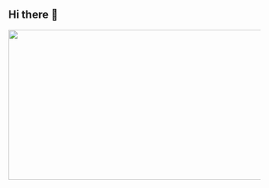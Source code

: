 ## Hi there 👋
<a href="https://www.gitanimals.org/en_US?utm_medium=image&utm_source=bildno&utm_content=farm">


<a href="https://www.gitanimals.org/en_US?utm_medium=image&utm_source=bildno&utm_content=farm">
<img
  src="https://render.gitanimals.org/farms/bildno"
  width="600"
  height="300"
/>
</a>



<!--
**bildno/bildno** is a ✨ _special_ ✨ repository because its `README.md` (this file) appears on your GitHub profile.

Here are some ideas to get you started:

- 🔭 I’m currently working on ...
- 🌱 I’m currently learning ...
- 👯 I’m looking to collaborate on ...
- 🤔 I’m looking for help with ...
- 💬 Ask me about ...
- 📫 How to reach me: ...
- 😄 Pronouns: ...
- ⚡ Fun fact: ...
-->
